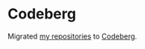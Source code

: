 # Codeberg
Migrated [my repositories](https://codeberg.org/CynicusRex) to [Codeberg](https://codeberg.org).
